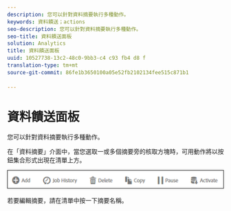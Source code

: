 ```yaml
---
description: 您可以針對資料摘要執行多種動作。
keywords: 資料饋送；actions
seo-description: 您可以針對資料摘要執行多種動作。
seo-title: 資料饋送面板
solution: Analytics
title: 資料饋送面板
uuid: 10527738-13c2-48c0-9bb3-c4 c93 fb4 d8 f
translation-type: tm+mt
source-git-commit: 86fe1b3650100a05e52fb2102134fee515c871b1

---
```



# 資料饋送面板

您可以針對資料摘要執行多種動作。

在「資料摘要」介面中，當您選取一或多個摘要旁的核取方塊時，可用動作將以按鈕集合形式出現在清單上方。

![](assets/actions.png)

若要編輯摘要，請在清單中按一下摘要名稱。
